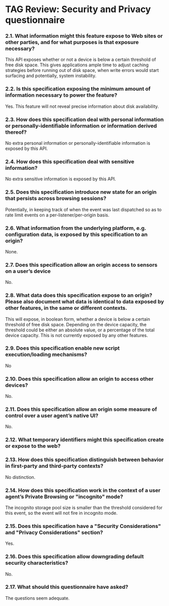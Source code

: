# TAG Review: Security and Privacy questionnaire

### 2.1. What information might this feature expose to Web sites or other parties, and for what purposes is that exposure necessary?
This API exposes whether or not a device is below a certain threshold of free disk space. This gives applications ample time to adjust caching strategies before running out of disk space, when write errors would start surfacing and potentially, system instability.

### 2.2. Is this specification exposing the minimum amount of information necessary to power the feature?
Yes. This feature will not reveal precise information about disk availability.

### 2.3. How does this specification deal with personal information or personally-identifiable information or information derived thereof?
No extra personal information or personally-identifiable information is exposed by this API.

### 2.4. How does this specification deal with sensitive information?
No extra sensitive information is exposed by this API.

### 2.5. Does this specification introduce new state for an origin that persists across browsing sessions?
Potentially, in keeping track of when the event was last dispatched so as to rate limit events on a per-listener/per-origin basis.

### 2.6. What information from the underlying platform, e.g. configuration data, is exposed by this specification to an origin?
None.

### 2.7. Does this specification allow an origin access to sensors on a user’s device
No.

### 2.8. What data does this specification expose to an origin? Please also document what data is identical to data exposed by other features, in the same or different contexts.
This will expose, in boolean form, whether a device is below a certain threshold of free disk space. Depending on the device capacity, the threshold could be either an absolute value, or a percentage of the total device capacity. This is not currently exposed by any other features.

### 2.9. Does this specification enable new script execution/loading mechanisms?
No

### 2.10. Does this specification allow an origin to access other devices?
No.

### 2.11. Does this specification allow an origin some measure of control over a user agent’s native UI?
No.

### 2.12. What temporary identifiers might this specification create or expose to the web?


### 2.13. How does this specification distinguish between behavior in first-party and third-party contexts?
No distinction.

### 2.14. How does this specification work in the context of a user agent’s Private Browsing or "incognito" mode?
The incognito storage pool size is smaller than the threshold considered for this event, so the event will not fire in incognito mode.

### 2.15. Does this specification have a "Security Considerations" and "Privacy Considerations" section?
Yes.

### 2.16. Does this specification allow downgrading default security characteristics?
No.

### 2.17. What should this questionnaire have asked?
The questions seem adequate.
